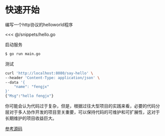 # 快速开始

编写一个http协议的helloworld程序 

<<< @/snippets/hello.go

启动服务
```bash
$ go run main.go
```

测试
```bash
curl 'http://localhost:8080/say-hello' \
--header 'Content-Type: application/json' \
--data '{
    "name": "fengjx"
}'
{"Msg":"hello fengjx"}
```

你可能会认为代码过于复杂，但是，根据过往大型项目的实践来看，必要的代码分层对于多人协作开发的项目至关重要，可以保持代码的可维护和可扩展性，这对于长期维护的项目收益巨大。

[参考源码](https://github.com/fengjx/luchen/blob/master/_example/helloworld/main.go)
